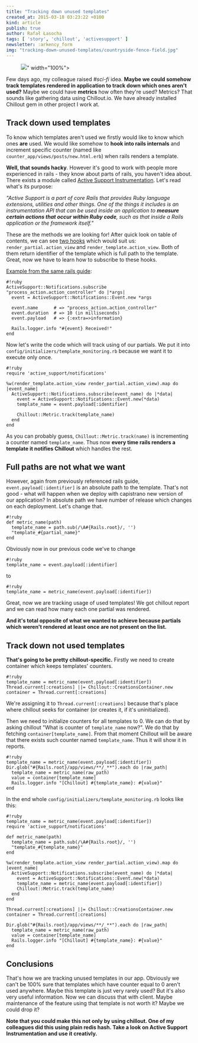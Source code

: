 ```yaml
---
title: "Tracking down unused templates"
created_at: 2015-03-18 03:23:22 +0100
kind: article
publish: true
author: Rafał Łasocha
tags: [ 'story', 'chillout', 'activesupport' ]
newsletter: :arkency_form
img: "tracking-down-unused-templates/countryside-fence-field.jpg"
---
```


<p>
  <figure>
    <img src="<%= src_fit("tracking-down-unused-templates/countryside-fence-field.jpg") %>" width="100%">
  </figure>
</p>

Few days ago, my colleague raised _#sci-fi_ idea. **Maybe we could somehow track templates rendered in application to track down which ones aren't used?** Maybe we could have **metrics** how often they're used? Metrics? That sounds like gathering data using Chillout.io. We have already installed Chillout gem in other project I work at.

<!-- more -->

## Track down used templates

To know which templates aren't used we firstly would like to know which ones **are** used.
We would like somehow to **hook into rails internals** and increment specific counter (named like `counter_app/views/posts/new.html.erb`) when rails renders a template.

**Well, that sounds hacky**. However it's good to work with people more experienced in rails - they know about parts of rails, you haven't idea about. There exists a module called [Active Support Instrumentation](http://edgeguides.rubyonrails.org/active_support_instrumentation.html). Let's read what's its purpose:

_"Active Support is a part of core Rails that provides Ruby language extensions, utilities and other things. One of the things it includes is an instrumentation API that can be used inside an application to **measure certain actions that occur within Ruby code**, such as that inside a Rails application or the framework itself."_

These are the methods we are looking for! After quick look on table of contents, we can see [two hooks](http://edgeguides.rubyonrails.org/active_support_instrumentation.html#action-view) which would suit us: `render_partial.action_view` and `render_template.action_view`. Both of them return identifier of the template which is full path to the template. Great, now we have to learn how to subscribe to these hooks.

[Example from the same rails guide](http://edgeguides.rubyonrails.org/active_support_instrumentation.html#subscribing-to-an-event):

```
#!ruby
ActiveSupport::Notifications.subscribe "process_action.action_controller" do |*args|
  event = ActiveSupport::Notifications::Event.new *args
 
  event.name      # => "process_action.action_controller"
  event.duration  # => 10 (in milliseconds)
  event.payload   # => {:extra=>information}
 
  Rails.logger.info "#{event} Received!"
end
```

Now let's write the code which will track using of our partials. We put it into `config/initializers/template_monitoring.rb` because we want it to execute only once.

```
#!ruby
require 'active_support/notifications'

%w(render_template.action_view render_partial.action_view).map do |event_name|
  ActiveSupport::Notifications.subscribe(event_name) do |*data|
    event = ActiveSupport::Notifications::Event.new(*data)
    template_name = event.payload[:identifier]
    
    Chillout::Metric.track(template_name)
  end
end
```

As you can probably guess, `Chillout::Metric.track(name)` is incrementing a counter named `template_name`.
Thus now **every time rails renders a template it notifies Chillout** which handles the rest.

## Full paths are not what we want

However, again from previously referenced rails guide, `event.payload[:identifier]` is an absolute path to the template. That's not good - what will happen when we deploy with capistrano new version of our application? In absolute path we have number of release which changes on each deployment. Let's change that.

```
#!ruby
def metric_name(path)
  template_name = path.sub(/\A#{Rails.root}/, '')
  "template_#{partial_name}"
end
```

Obviously now in our previous code we've to change

```
#!ruby
template_name = event.payload[:identifier]
```
to

```
#!ruby
template_name = metric_name(event.payload[:identifier])
```

Great, now we are tracking usage of used templates! We got chillout report and we can read how many each one partial was rendered.

**And it's total opposite of what we wanted to achieve because partials which weren't rendered at least once are not present on the list.**

## Track down not used templates

**That's going to be pretty chillout-specific.** Firstly we need to create container which keeps templates' counters.

```
#!ruby
template_name = metric_name(event.payload[:identifier])
Thread.current[:creations] ||= Chillout::CreationsContainer.new
container = Thread.current[:creations]
```

We're assigning it to `Thread.current[:creations]` because that's place where chillout seeks for container (or creates it, if it's uninitialized).

Then we need to initialize counters for all templates to 0. We can do that by asking chillout "What is counter of `template_name` now?". We do that by fetching `container[template_name]`. From that moment Chillout will be aware that there exists such counter named `template_name`. Thus it will show it in reports.

```
#!ruby
template_name = metric_name(event.payload[:identifier])
Dir.glob("#{Rails.root}/app/views/**/_**").each do |raw_path|
  template_name = metric_name(raw_path)
  value = container[template_name]
  Rails.logger.info "[Chillout] #{template_name}: #{value}"
end
```

In the end whole `config/initializers/template_monitoring.rb` looks like this:

```
#!ruby
template_name = metric_name(event.payload[:identifier])
require 'active_support/notifications'

def metric_name(path)
  template_name = path.sub(/\A#{Rails.root}/, '')
  "template_#{template_name}"
end

%w(render_template.action_view render_partial.action_view).map do |event_name|
  ActiveSupport::Notifications.subscribe(event_name) do |*data|
    event = ActiveSupport::Notifications::Event.new(*data)
    template_name = metric_name(event.payload[:identifier])
    Chillout::Metric.track(template_name)
  end
end

Thread.current[:creations] ||= Chillout::CreationsContainer.new
container = Thread.current[:creations]

Dir.glob("#{Rails.root}/app/views/**/_**").each do |raw_path|
  template_name = metric_name(raw_path)
  value = container[template_name]
  Rails.logger.info "[Chillout] #{template_name}: #{value}"
end
```


## Conclusions

That's how we are tracking unused templates in our app. Obviously we can't be 100% sure that templates which have counter equal to 0 aren't used anywhere. Maybe this template is just very rarely used? But it's also very useful information. Now we can discuss that with client. Maybe maintenance of the feature using that template is not worth it? Maybe we could drop it?

**Note that you could make this not only by using chillout. One of my colleagues did this using plain redis hash. Take a look on Active Support Instrumentation and use it creativly.**

